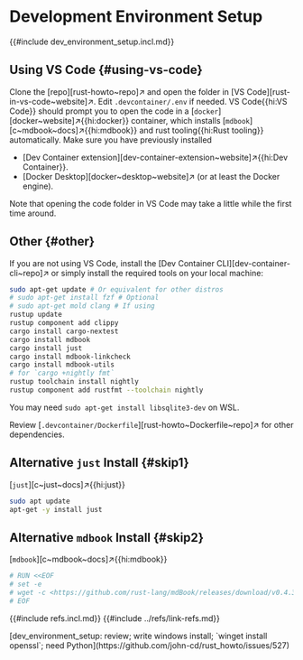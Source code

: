 # Development Environment Setup

{{#include dev_environment_setup.incl.md}}

## Using VS Code {#using-vs-code}

Clone the [repo][rust-howto~repo]↗ and open the folder in [VS Code][rust-in-vs-code~website]↗. Edit `.devcontainer/.env` if needed. VS Code{{hi:VS Code}} should prompt you to open the code in a [`docker`][docker~website]↗{{hi:docker}} container, which installs [`mdbook`][c~mdbook~docs]↗{{hi:mdbook}} and rust tooling{{hi:Rust tooling}} automatically. Make sure you have previously installed

- [Dev Container extension][dev-container-extension~website]↗{{hi:Dev Container}}.
- [Docker Desktop][docker~desktop~website]↗ (or at least the Docker engine).

Note that opening the code folder in VS Code may take a little while the first time around.

## Other {#other}

If you are not using VS Code, install the [Dev Container CLI][dev-container-cli~repo]↗ or simply install the required tools on your local machine:

```bash
sudo apt-get update # Or equivalent for other distros
# sudo apt-get install fzf # Optional
# sudo apt-get mold clang # If using
rustup update
rustup component add clippy
cargo install cargo-nextest
cargo install mdbook
cargo install just
cargo install mdbook-linkcheck
cargo install mdbook-utils
# for `cargo +nightly fmt`
rustup toolchain install nightly
rustup component add rustfmt --toolchain nightly
```

You may need `sudo apt-get install libsqlite3-dev` on WSL.

Review [`.devcontainer/Dockerfile`][rust-howto~Dockerfile~repo]↗ for other dependencies.

## Alternative `just` Install {#skip1}

[`just`][c~just~docs]↗{{hi:just}}

```sh
sudo apt update
apt-get -y install just
```

## Alternative `mdbook` Install {#skip2}

[`mdbook`][c~mdbook~docs]↗{{hi:mdbook}}

```dockerfile
# RUN <<EOF
# set -e
# wget -c <https://github.com/rust-lang/mdBook/releases/download/v0.4.36/mdbook-v0.4.36-x86_64-unknown-linux-gnu.tar.gz> -O - | sudo tar -xvz -C /usr/local/bin
# EOF
```

{{#include refs.incl.md}}
{{#include ../refs/link-refs.md}}

<div class="hidden">
[dev_environment_setup: review; write windows install; `winget install openssl`; need Python](https://github.com/john-cd/rust_howto/issues/527)
</div>
